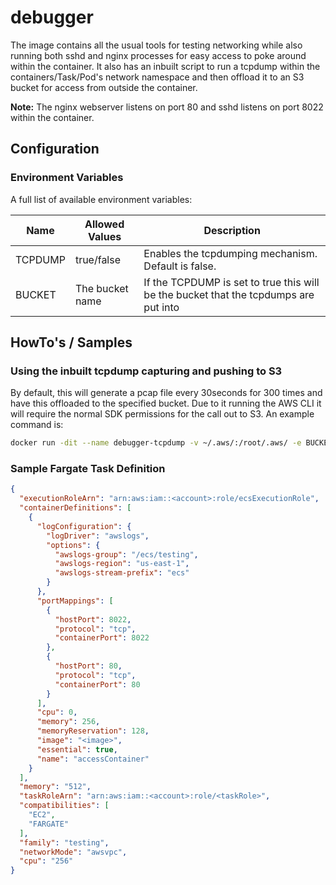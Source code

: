 # debugger
The image contains all the usual tools for testing networking while also running both sshd and nginx processes for easy access to poke around within the container. It also has an inbuilt script to run a tcpdump within the containers/Task/Pod's network namespace and then offload it to an S3 bucket for access from outside the container.

**Note:** The nginx webserver listens on port 80 and sshd listens on port 8022 within the container.

## Configuration
### Environment Variables
A full list of available environment variables:

| Name | Allowed Values | Description |
| --- | --- | --- |
| TCPDUMP | true/false | Enables the tcpdumping mechanism. Default is false. |
| BUCKET | The bucket name | If the TCPDUMP is set to true this will be the bucket that the tcpdumps are put into |

## HowTo's / Samples
### Using the inbuilt tcpdump capturing and pushing to S3
By default, this will generate a pcap file every 30seconds for 300 times and have this offloaded to the specified bucket. Due to it running the AWS CLI it will require the normal SDK permissions for the call out to S3. An example command is:
```bash
docker run -dit --name debugger-tcpdump -v ~/.aws/:/root/.aws/ -e BUCKET=<bucket> -e TCPDUMP=true -p 8023:80 -p 8022:8022 debugger
```

### Sample Fargate Task Definition
```json
{
  "executionRoleArn": "arn:aws:iam::<account>:role/ecsExecutionRole",
  "containerDefinitions": [
    {
      "logConfiguration": {
        "logDriver": "awslogs",
        "options": {
          "awslogs-group": "/ecs/testing",
          "awslogs-region": "us-east-1",
          "awslogs-stream-prefix": "ecs"
        }
      },
      "portMappings": [
        {
          "hostPort": 8022,
          "protocol": "tcp",
          "containerPort": 8022
        },
        {
          "hostPort": 80,
          "protocol": "tcp",
          "containerPort": 80
        }
      ],
      "cpu": 0,
      "memory": 256,
      "memoryReservation": 128,
      "image": "<image>",
      "essential": true,
      "name": "accessContainer"
    }
  ],
  "memory": "512",
  "taskRoleArn": "arn:aws:iam::<account>:role/<taskRole>",
  "compatibilities": [
    "EC2",
    "FARGATE"
  ],
  "family": "testing",
  "networkMode": "awsvpc",
  "cpu": "256"
}
```
